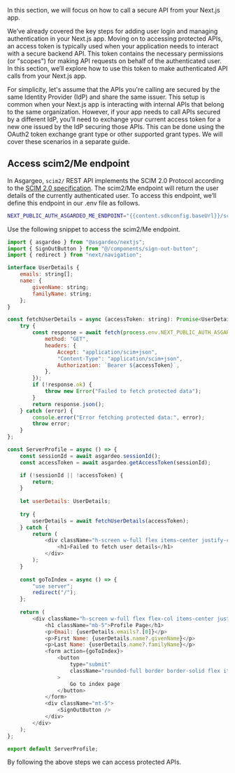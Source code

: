 
In this section, we will focus on how to call a secure API from your Next.js app.

We’ve already covered the key steps for adding user login and managing authentication in your Next.js app.
Moving on to accessing protected APIs, an access token is typically used when your application needs to interact with a secure backend API. This token contains the necessary permissions (or "scopes") for making API requests on behalf of the authenticated user. In this section, we’ll explore how to use this token to make authenticated API calls from your Next.js app.

For simplicity, let's assume that the APIs you're calling are secured by the same Identity Provider (IdP) and share the same issuer. This setup is common when your Next.js app is interacting with internal APIs that belong to the same organization. However, if your app needs to call APIs secured by a different IdP, you’ll need to exchange your current access token for a new one issued by the IdP securing those APIs. This can be done using the OAuth2 token exchange grant type or other supported grant types. We will cover these scenarios in a separate guide.

## Access scim2/Me endpoint

In Asgargeo, `scim2/` REST API implements the SCIM 2.0 Protocol according to the [SCIM 2.0 specification](https://datatracker.ietf.org/doc/html/rfc7644). The scim2/Me endpoint will return the user details of the currently authenticated user. To access this endpoint, we’ll define this endpoint in our .env file as follows.

```bash title=".env"
NEXT_PUBLIC_AUTH_ASGARDEO_ME_ENDPOINT="{{content.sdkconfig.baseUrl}}/scim2/Me"
```

Use the following snippet to access the scim2/Me endpoint.

```javascript
import { asgardeo } from "@asgardeo/nextjs";
import { SignOutButton } from "@/components/sign-out-button";
import { redirect } from "next/navigation";

interface UserDetails {
    emails: string[];
    name: {
        givenName: string;
        familyName: string;
    };
}

const fetchUserDetails = async (accessToken: string): Promise<UserDetails> => {
    try {
        const response = await fetch(process.env.NEXT_PUBLIC_AUTH_ASGARDEO_ME_ENDPOINT as string, {
            method: "GET",
            headers: {
                Accept: "application/scim+json",
                "Content-Type": "application/scim+json",
                Authorization: `Bearer ${accessToken}`,
            },
        });
        if (!response.ok) {
            throw new Error("Failed to fetch protected data");
        }
        return response.json();
    } catch (error) {
        console.error("Error fetching protected data:", error);
        throw error;
    }
};

const ServerProfile = async () => {
    const sessionId = await asgardeo.sessionId();
    const accessToken = await asgardeo.getAccessToken(sessionId);

    if (!sessionId || !accessToken) {
        return;
    }
    
    let userDetails: UserDetails;
    
    try {
        userDetails = await fetchUserDetails(accessToken);
    } catch {
        return (
            <div className="h-screen w-full flex items-center justify-center">
                <h1>Failed to fetch user details</h1>
            </div>
        );
    }
    
    const goToIndex = async () => {
        "use server";
        redirect("/");
    };
    
    return (
        <div className="h-screen w-full flex flex-col items-center justify-center">
            <h1 className="mb-5">Profile Page</h1>
            <p>Email: {userDetails.emails?.[0]}</p>
            <p>First Name: {userDetails.name?.givenName}</p>
            <p>Last Name: {userDetails.name?.familyName}</p>
            <form action={goToIndex}>
                <button
                    type="submit"
                    className="rounded-full border border-solid flex items-center justify-center text-sm h-10 px-4 mt-3"
                >
                    Go to index page
                </button>
            </form>
            <div className="mt-5">
                <SignOutButton />
            </div>
        </div>
    );
};

export default ServerProfile;
```

By following the above steps we can access protected APIs.
